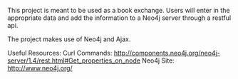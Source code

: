 This project is meant to be used as a book exchange. Users will enter in the appropriate data and add the information to a Neo4j server through a restful api. 

The project makes use of Neo4j and Ajax.


Useful Resources:
Curl Commands: http://components.neo4j.org/neo4j-server/1.4/rest.html#Get_properties_on_node
Neo4j Site: http://www.neo4j.org/